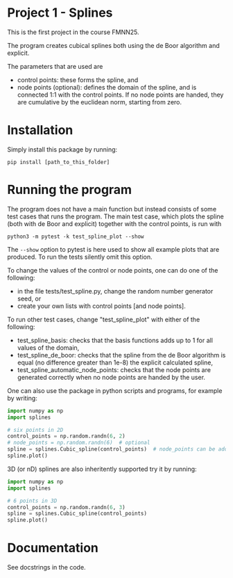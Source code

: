 # Project 1 - Splines

This is the first project in the course FMNN25. 

The program creates cubical splines both using the de Boor algorithm and explicit.

The parameters that are used are
- control points: these forms the spline, and
- node points (optional): defines the domain of the spline, and is connected 1:1 with the control points. If no node points are handed, 
they are cumulative by the euclidean norm, starting from zero. 

# Installation

Simply install this package by running:
``` 
pip install [path_to_this_folder]
```

# Running the program 

The program does not have a main function but instead consists of some test cases that runs the program. The main test case, which plots the spline (both with de Boor and explicit) together with the control points, is run with

``` 
python3 -m pytest -k test_spline_plot --show
```
The `--show` option to pytest is here used to show all example plots that are produced. To run the tests silently omit this option.

To change the values of the control or node points, one can do one of the following:
- in the file tests/test_spline.py, change the random number generator seed, or
- create your own lists with control points [and node points].

To run other test cases, change "test_spline_plot" with either of the following:
- test_spline_basis: checks that the basis functions adds up to 1 for all values of the domain, 
- test_spline_de_boor: checks that the spline from the de Boor algorithm is equal (no difference greater than 1e-8) the explicit calculated spline,
- test_spline_automatic_node_points: checks that the node points are generated correctly when no node points are handed by the user. 

One can also use the package in python scripts and programs, for example by writing:
```python
import numpy as np
import splines

# six points in 2D
control_points = np.random.randn(6, 2)
# node_points = np.random.randn(6)  # optional
spline = splines.Cubic_spline(control_points)  # node_points can be added here as well
spline.plot()
```

3D (or nD) splines are also inheritently supported try it by running:
```python
import numpy as np
import splines

# 6 points in 3D
control_points = np.random.randn(6, 3)
spline = splines.Cubic_spline(control_points)
spline.plot()
```

# Documentation

See docstrings in the code.
